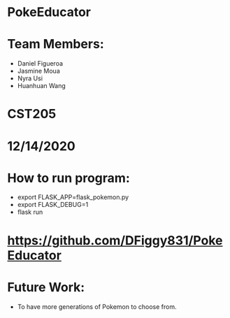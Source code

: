# PokeEducator
# Team Members:
 - Daniel Figueroa
 - Jasmine Moua
 - Nyra Usi
 - Huanhuan Wang
# CST205
# 12/14/2020
# How to run program:
  - export FLASK_APP=flask_pokemon.py
  - export FLASK_DEBUG=1
  - flask run
# https://github.com/DFiggy831/PokeEducator
# Future Work:
  - To have more generations of Pokemon to choose from.
